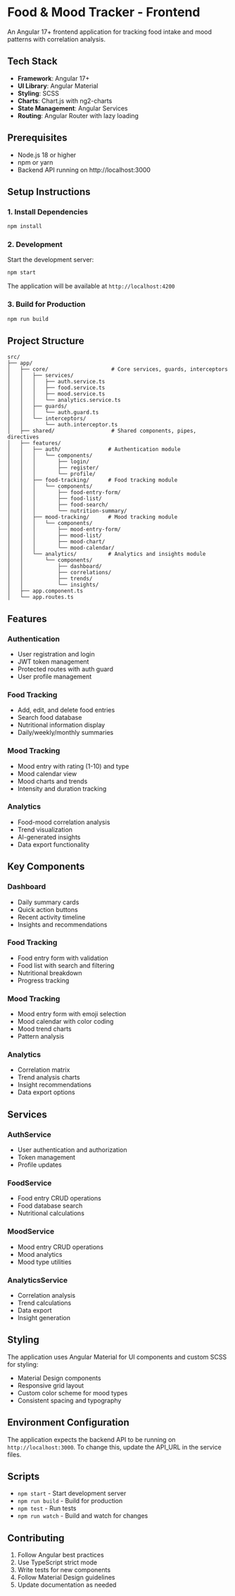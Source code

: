 # Food & Mood Tracker - Frontend

An Angular 17+ frontend application for tracking food intake and mood patterns with correlation analysis.

## Tech Stack

- **Framework**: Angular 17+
- **UI Library**: Angular Material
- **Styling**: SCSS
- **Charts**: Chart.js with ng2-charts
- **State Management**: Angular Services
- **Routing**: Angular Router with lazy loading

## Prerequisites

- Node.js 18 or higher
- npm or yarn
- Backend API running on http://localhost:3000

## Setup Instructions

### 1. Install Dependencies

```bash
npm install
```

### 2. Development

Start the development server:

```bash
npm start
```

The application will be available at `http://localhost:4200`

### 3. Build for Production

```bash
npm run build
```

## Project Structure

```
src/
├── app/
│   ├── core/                    # Core services, guards, interceptors
│   │   ├── services/
│   │   │   ├── auth.service.ts
│   │   │   ├── food.service.ts
│   │   │   ├── mood.service.ts
│   │   │   └── analytics.service.ts
│   │   ├── guards/
│   │   │   └── auth.guard.ts
│   │   └── interceptors/
│   │       └── auth.interceptor.ts
│   ├── shared/                  # Shared components, pipes, directives
│   ├── features/
│   │   ├── auth/               # Authentication module
│   │   │   └── components/
│   │   │       ├── login/
│   │   │       ├── register/
│   │   │       └── profile/
│   │   ├── food-tracking/      # Food tracking module
│   │   │   └── components/
│   │   │       ├── food-entry-form/
│   │   │       ├── food-list/
│   │   │       ├── food-search/
│   │   │       └── nutrition-summary/
│   │   ├── mood-tracking/      # Mood tracking module
│   │   │   └── components/
│   │   │       ├── mood-entry-form/
│   │   │       ├── mood-list/
│   │   │       ├── mood-chart/
│   │   │       └── mood-calendar/
│   │   └── analytics/          # Analytics and insights module
│   │       └── components/
│   │           ├── dashboard/
│   │           ├── correlations/
│   │           ├── trends/
│   │           └── insights/
│   ├── app.component.ts
│   └── app.routes.ts
```

## Features

### Authentication
- User registration and login
- JWT token management
- Protected routes with auth guard
- User profile management

### Food Tracking
- Add, edit, and delete food entries
- Search food database
- Nutritional information display
- Daily/weekly/monthly summaries

### Mood Tracking
- Mood entry with rating (1-10) and type
- Mood calendar view
- Mood charts and trends
- Intensity and duration tracking

### Analytics
- Food-mood correlation analysis
- Trend visualization
- AI-generated insights
- Data export functionality

## Key Components

### Dashboard
- Daily summary cards
- Quick action buttons
- Recent activity timeline
- Insights and recommendations

### Food Tracking
- Food entry form with validation
- Food list with search and filtering
- Nutritional breakdown
- Progress tracking

### Mood Tracking
- Mood entry form with emoji selection
- Mood calendar with color coding
- Mood trend charts
- Pattern analysis

### Analytics
- Correlation matrix
- Trend analysis charts
- Insight recommendations
- Data export options

## Services

### AuthService
- User authentication and authorization
- Token management
- Profile updates

### FoodService
- Food entry CRUD operations
- Food database search
- Nutritional calculations

### MoodService
- Mood entry CRUD operations
- Mood analytics
- Mood type utilities

### AnalyticsService
- Correlation analysis
- Trend calculations
- Data export
- Insight generation

## Styling

The application uses Angular Material for UI components and custom SCSS for styling:

- Material Design components
- Responsive grid layout
- Custom color scheme for mood types
- Consistent spacing and typography

## Environment Configuration

The application expects the backend API to be running on `http://localhost:3000`. To change this, update the API_URL in the service files.

## Scripts

- `npm start` - Start development server
- `npm run build` - Build for production
- `npm test` - Run tests
- `npm run watch` - Build and watch for changes

## Contributing

1. Follow Angular best practices
2. Use TypeScript strict mode
3. Write tests for new components
4. Follow Material Design guidelines
5. Update documentation as needed
